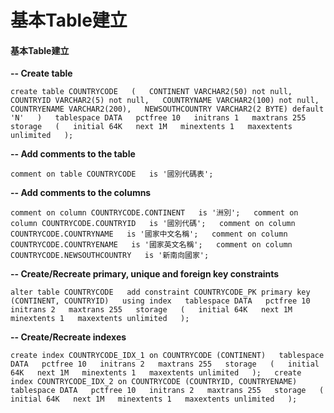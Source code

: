 # 基本Table建立

#### 基本Table建立

**-- Create table**

`create table COUNTRYCODE  
(  
CONTINENT VARCHAR2(50) not null,  
COUNTRYID VARCHAR2(5) not null,  
COUNTRYNAME VARCHAR2(100) not null,  
COUNTRYENAME VARCHAR2(200),  
NEWSOUTHCOUNTRY VARCHAR2(2 BYTE) default 'N'  
)  
tablespace DATA  
pctfree 10  
initrans 1  
maxtrans 255  
storage  
(  
initial 64K  
next 1M  
minextents 1  
maxextents unlimited  
);`

**-- Add comments to the table**

`comment on table COUNTRYCODE  
is '國別代碼表';`

**-- Add comments to the columns**

`comment on column COUNTRYCODE.CONTINENT  
is '洲別';  
comment on column COUNTRYCODE.COUNTRYID  
is '國別代碼';  
comment on column COUNTRYCODE.COUNTRYNAME  
is '國家中文名稱';  
comment on column COUNTRYCODE.COUNTRYENAME  
is '國家英文名稱';  
comment on column COUNTRYCODE.NEWSOUTHCOUNTRY  
is '新南向國家';`

**-- Create/Recreate primary, unique and foreign key constraints**

`alter table COUNTRYCODE  
add constraint COUNTRYCODE_PK primary key (CONTINENT, COUNTRYID)  
using index  
tablespace DATA  
pctfree 10  
initrans 2  
maxtrans 255  
storage  
(  
initial 64K  
next 1M  
minextents 1  
maxextents unlimited  
);`

**-- Create/Recreate indexes**

`create index COUNTRYCODE_IDX_1 on COUNTRYCODE (CONTINENT)  
tablespace DATA  
pctfree 10  
initrans 2  
maxtrans 255  
storage  
(  
initial 64K  
next 1M  
minextents 1  
maxextents unlimited  
);  
create index COUNTRYCODE_IDX_2 on COUNTRYCODE (COUNTRYID, COUNTRYENAME)  
tablespace DATA  
pctfree 10  
initrans 2  
maxtrans 255  
storage  
(  
initial 64K  
next 1M  
minextents 1  
maxextents unlimited  
);`

